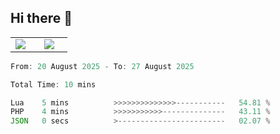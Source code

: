 ## Hi there 👋

<p align="center">
  <table align="center">
  <tr border="none">
  <td width="35%" align="center">
    <img  align="center"  src="http://github-profile-summary-cards.vercel.app/api/cards/stats?username=ricepunk&theme=github_dark" />
  </td>
    
  <td width="65%" align="center">
    <img  align="center"  src="http://github-profile-summary-cards.vercel.app/api/cards/profile-details?username=ricepunk&theme=github_dark" />
  </td>
  </tr>
  </table>
</p>

<!--START_SECTION:waka-->

```typescript
From: 20 August 2025 - To: 27 August 2025

Total Time: 10 mins

Lua    5 mins          >>>>>>>>>>>>>>-----------   54.81 %
PHP    4 mins          >>>>>>>>>>>--------------   43.11 %
JSON   0 secs          >------------------------   02.07 %
```

<!--END_SECTION:waka-->
